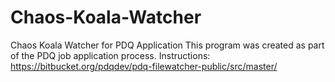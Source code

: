 # Chaos-Koala-Watcher
Chaos Koala Watcher for PDQ Application
This program was created as part of the PDQ job application process.
Instructions:
https://bitbucket.org/pdqdev/pdq-filewatcher-public/src/master/
